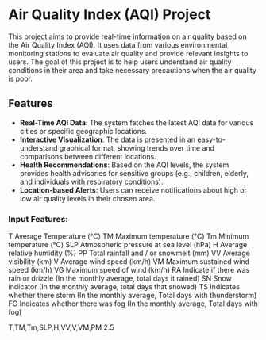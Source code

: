 # Air Quality Index (AQI) Project

This project aims to provide real-time information on air quality based on the Air Quality Index (AQI). It uses data from various environmental monitoring stations to evaluate air quality and provide relevant insights to users. The goal of this project is to help users understand air quality conditions in their area and take necessary precautions when the air quality is poor.

## Features
- **Real-Time AQI Data**: The system fetches the latest AQI data for various cities or specific geographic locations.
- **Interactive Visualization**: The data is presented in an easy-to-understand graphical format, showing trends over time and comparisons between different locations.
- **Health Recommendations**: Based on the AQI levels, the system provides health advisories for sensitive groups (e.g., children, elderly, and individuals with respiratory conditions).
- **Location-based Alerts**: Users can receive notifications about high or low air quality levels in their chosen area.
 

### Input Features:

T	Average Temperature (°C)
TM	Maximum temperature (°C)
Tm	Minimum temperature (°C)
SLP	Atmospheric pressure at sea level (hPa)
H	Average relative humidity (%)
PP	Total rainfall and / or snowmelt (mm)
VV	Average visibility (km)
V	Average wind speed (km/h)
VM	Maximum sustained wind speed (km/h)
VG	Maximum speed of wind (km/h)
RA	Indicate if there was rain or drizzle (In the monthly average, total days it rained)
SN	Snow indicator (In the monthly average, total days that snowed)
TS	Indicates whether there storm (In the monthly average, Total days with thunderstorm)
FG	Indicates whether there was fog (In the monthly average, Total days with fog)

T,TM,Tm,SLP,H,VV,V,VM,PM 2.5